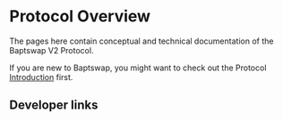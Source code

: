 # Protocol Overview

The pages here contain conceptual and technical documentation of the Baptswap V2 Protocol.

If you are new to Baptswap, you might want to check out the Protocol [Introduction](../../) first.

## Developer links

